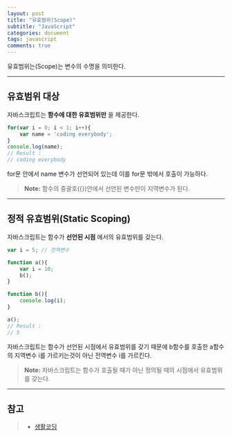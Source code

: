 ```yaml
---
layout: post
title: "유효범위(Scope)"
subtitle: "JavaScript"
categories: document
tags: javascript
comments: true
---
```


유효범위는(Scope)는 변수의 수명을 의미한다.

---

## 유효범위 대상
자바스크립트는 **함수에 대한 유효범위만** 을 제공한다.

```javascript
for(var i = 0; i < 1; i++){
    var name = 'coding everybody';
}
console.log(name);
// Result :
// coding everybody
```
for문 안에서 name 변수가 선언되어 있는데 이를 for문 밖에서 호출이 가능하다.

> **Note:** 함수의 중괄호({})안에서 선언된 변수만이 지역변수가 된다.

---
## 정적 유효범위(Static Scoping)
자바스크립트는 함수가 **선언된 시점** 에서의 유효범위를 갖는다.
```javascript
var i = 5; // 전역변수

function a(){
    var i = 10;
    b();
}

function b(){
    console.log(i);
}

a();
// Result :
// 5
```
자바스크립트는 함수가 선언된 시점에서 유효범위를 갖기 때문에 b함수를 호출한 a함수의 지역변수 i를 가르키는것이 아닌 전역변수 i를 가르킨다.

> **Note:** 자바스크립트는 함수가 호출될 때가 아닌 정의될 때의 시점에서 유효범위를 갖는다.
---
참고
---
> - [생활코딩][1]

[1]: https://www.opentutorials.org/course/743/6495

